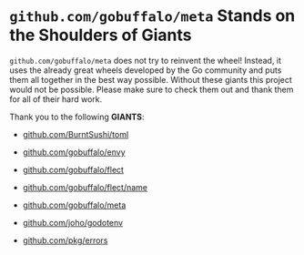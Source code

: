 # `github.com/gobuffalo/meta` Stands on the Shoulders of Giants

`github.com/gobuffalo/meta` does not try to reinvent the wheel! Instead, it uses the already great wheels developed by the Go community and puts them all together in the best way possible. Without these giants this project would not be possible. Please make sure to check them out and thank them for all of their hard work.

Thank you to the following **GIANTS**:


* [github.com/BurntSushi/toml](https://godoc.org/github.com/BurntSushi/toml)

* [github.com/gobuffalo/envy](https://godoc.org/github.com/gobuffalo/envy)

* [github.com/gobuffalo/flect](https://godoc.org/github.com/gobuffalo/flect)

* [github.com/gobuffalo/flect/name](https://godoc.org/github.com/gobuffalo/flect/name)

* [github.com/gobuffalo/meta](https://godoc.org/github.com/gobuffalo/meta)

* [github.com/joho/godotenv](https://godoc.org/github.com/joho/godotenv)

* [github.com/pkg/errors](https://godoc.org/github.com/pkg/errors)
